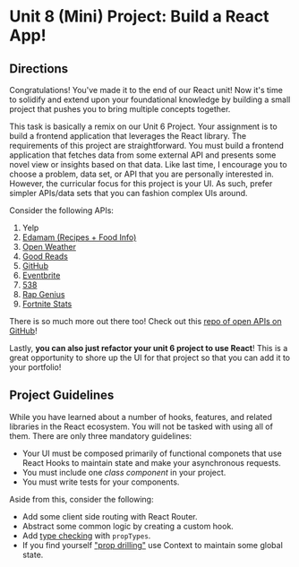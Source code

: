 # Unit 8 (Mini) Project: Build a React App!

## Directions
Congratulations! You've made it to the end of our React unit! Now it's time to solidify and extend upon your foundational knowledge by building a small project that pushes you to bring multiple concepts together.

This task is basically a remix on our Unit 6 Project. Your assignment is to build a frontend application that leverages the React library. The requirements of this project are straightforward. You must build a frontend application that fetches data from some external API and presents some novel view or insights based on that data. Like last time, I encourage you to choose a problem, data set, or API that you are personally interested in. However, the curricular focus for this project is your UI. As such, prefer simpler APIs/data sets that you can fashion complex UIs around.

Consider the following APIs:
  1. Yelp
  2. [Edamam (Recipes + Food Info)](https://developer.edamam.com/)
  3. [Open Weather](https://openweathermap.org/api)
  4. [Good Reads](https://www.goodreads.com/api)
  5. [GitHub](https://developer.github.com/v3/)
  6. [Eventbrite](https://www.eventbrite.com/platform/api)
  7. [538](https://data.fivethirtyeight.com/)
  8. [Rap Genius](https://docs.genius.com/)
  9. [Fortnite Stats](https://fortnitetracker.com/site-api)

There is so much more out there too! Check out this [repo of open APIs on GitHub](https://github.com/public-apis/public-apis)!

Lastly, **you can also just refactor your unit 6 project to use React**! This is a great opportunity to shore up the UI for that project so that you can add it to your portfolio!

## Project Guidelines
While you have learned about a number of hooks, features, and related libraries in the React ecosystem. You will not be tasked with using all of them. There are only three mandatory guidelines:
* Your UI must be composed primarily of functional componets that use React Hooks to maintain state and make your asynchronous requests.
* You must include one _class component_ in your project.
* You must write tests for your components.

Aside from this, consider the following:
* Add some client side routing with React Router.
* Abstract some common logic by creating a custom hook.
* Add [type checking](https://reactjs.org/docs/typechecking-with-proptypes.html) with `propTypes`.
* If you find yourself ["prop drilling"](https://kentcdodds.com/blog/prop-drilling/) use Context to maintain some global state.

